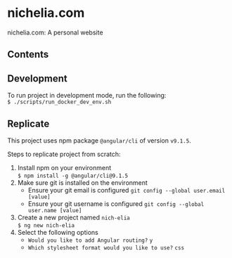 # nichelia.com
nichelia.com: A personal website

## Contents


## Development
To run project in development mode, run the following:  
`$ ./scripts/run_docker_dev_env.sh`

## Replicate
This project uses npm package `@angular/cli` of version `v9.1.5`.

Steps to replicate project from scratch:

1. Install npm on your environment  
`$ npm install -g @angular/cli@9.1.5`  
2. Make sure git is installed on the environment
    * Ensure your git email is configured `git config --global user.email [value]`
    * Ensure your git username is configured `git config --global user.name [value]`
3. Create a new project named `nich-elia`  
`$ ng new nich-elia`  
4. Select the following options
    * `Would you like to add Angular routing?` `y`
    * `Which stylesheet format would you like to use?` `css`